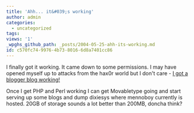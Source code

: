 ```yaml
---
title: 'Ahh... it&#039;s working'
author: admin
categories:
  - uncategorized
tags: 
views: '1'
_wpghs_github_path: _posts/2004-05-25-ahh-its-working.md
id: c570fc74-9976-4b73-8016-6d8a7401cc86
---
```

<p>I finally got it working.  It came down to some permissions.  I may have opened myself up to attacks from the hax0r world but I don't care - <a href="http://chrisenns.isa-geek.com">I got a blogger blog working!</a></p>
<p>Once I get PHP and Perl working I can get Movabletype going and start serving up some blogs and dump dixiesys where mennoboy currently is hosted.  20GB of storage sounds a lot better than 200MB, doncha think?</p>
